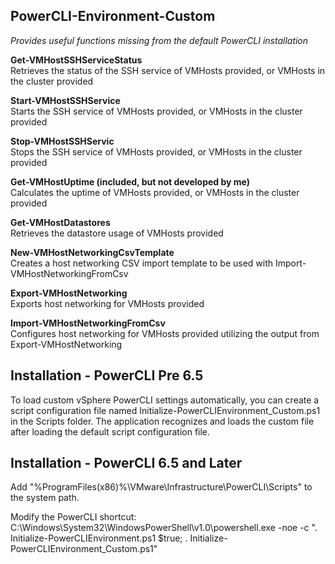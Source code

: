 PowerCLI-Environment-Custom
---------------------------
*Provides useful functions missing from the default PowerCLI installation*

**Get-VMHostSSHServiceStatus**  
Retrieves the status of the SSH service of VMHosts provided, or VMHosts in the cluster provided

**Start-VMHostSSHService**  
Starts the SSH service of VMHosts provided, or VMHosts in the cluster provided

**Stop-VMHostSSHServic**  
Stops the SSH service of VMHosts provided, or VMHosts in the cluster provided

**Get-VMHostUptime (included, but not developed by me)**  
Calculates the uptime of VMHosts provided, or VMHosts in the cluster provided

**Get-VMHostDatastores**  
Retrieves the datastore usage of VMHosts provided

**New-VMHostNetworkingCsvTemplate**  
Creates a host networking CSV import template to be used with Import-VMHostNetworkingFromCsv

**Export-VMHostNetworking**  
Exports host networking for VMHosts provided

**Import-VMHostNetworkingFromCsv**  
Configures host networking for VMHosts provided utilizing the output from Export-VMHostNetworking

**Installation - PowerCLI Pre 6.5**
-----------------------------------
To load custom vSphere PowerCLI settings automatically, you can create a script configuration file named Initialize-PowerCLIEnvironment_Custom.ps1 in the Scripts folder. The application recognizes and loads the custom file after loading the default script configuration file.

**Installation - PowerCLI 6.5 and Later**  
-----------------------------------------
Add "%ProgramFiles(x86)%\VMware\Infrastructure\PowerCLI\Scripts" to the system path.

Modify the PowerCLI shortcut: C:\Windows\System32\WindowsPowerShell\v1.0\powershell.exe -noe -c ". Initialize-PowerCLIEnvironment.ps1 $true; . Initialize-PowerCLIEnvironment_Custom.ps1"
